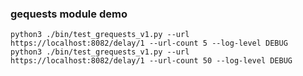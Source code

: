 ### gequests module demo

```shell
python3 ./bin/test_grequests_v1.py --url https://localhost:8082/delay/1 --url-count 5 --log-level DEBUG
python3 ./bin/test_grequests_v1.py --url https://localhost:8082/delay/1 --url-count 50 --log-level DEBUG
```
